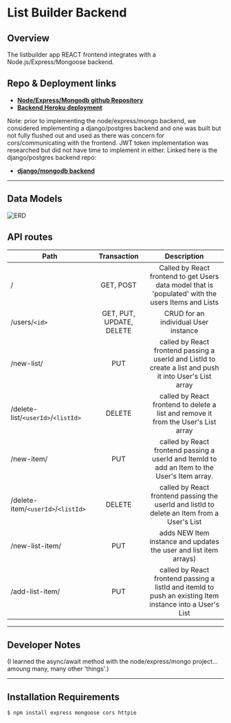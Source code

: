 # List Builder Backend
## Overview
The listbuilder app REACT frontend integrates with a Node.js/Express/Mongoose backend.

## Repo & Deployment links
* __**[Node/Express/Mongodb github Repository](https://github.com/myraileen/listbuilder_backend)**__
* __**[Backend Heroku deployment](https://listbuilder-backend.herokuapp.com/)**__

Note: prior to implementing the node/express/mongo backend, we considered implementing a django/postgres backend and one was built but not fully flushed out and used as there was concern for cors/communicating with the frontend. JWT token implementation was researched but did not have time to implement in either. Linked here is the django/postgres backend repo: 
* __**[django/mongodb backend](https://github.com/myraileen/List_Builder_Backend)**__

---

## Data Models
![ERD](https://res.cloudinary.com/myraileen/image/upload/v1587427814/ERD_tjioas.jpg)

## API routes
| Path | Transaction | Description |
| --- | :---:| :---: |
| / | GET, POST | Called by React frontend to get Users data model that is 'populated' with the users Items and Lists |
| /users/`<id>` | GET, PUT, UPDATE, DELETE | CRUD for an individual User instance |
| /new-list/ | PUT  | called by React frontend passing a userId and ListId to create a list and push it into User's List array |
| /delete-list/`<userId>`/`<listId>` | DELETE | called by React frontend to delete a list and remove it from the User's List array |
| /new-item/ | PUT | called by React frontend passing a userId and ItemId to add an Item to the User's Item array. 
| /delete-item/`<userId>`/`<listId>` | DELETE | called by React frontend passing the userId and listId to delete an Item from a User's List
| /new-list-item/ | PUT | adds NEW Item instance and updates the user and list item arrays) 
| /add-list-item/ | PUT | called by React frontend passing a listId and itemId to push an existing Item instance into a User's List 

---

## Developer Notes

(I learned the async/await method with the node/express/mongo project... amoung many, many other 'things'.)

---

## Installation Requirements
```
$ npm install express mongoose cors httpie
```
